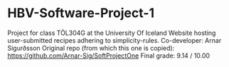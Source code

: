 # HBV-Software-Project-1
Project for class TÖL304G at the University Of Iceland
Website hosting user-submitted recipes adhering to simplicity-rules.
Co-developer: Arnar Sigurðsson
Original repo (from which this one is copied): https://github.com/Arnar-Sig/SoftProjectOne
Final grade: 9.14 / 10.00

